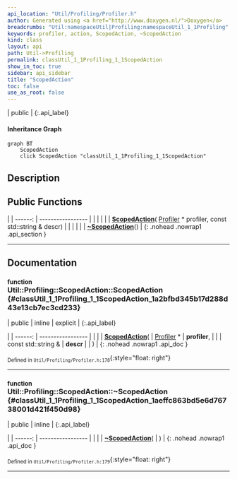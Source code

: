```yaml
---
api_location: "Util/Profiling/Profiler.h"
author: Generated using <a href="http://www.doxygen.nl/">Doxygen</a>
breadcrumbs: "Util:namespaceUtil|Profiling:namespaceUtil_1_1Profiling"
keywords: profiler, action, ScopedAction, ~ScopedAction
kind: class
layout: api
path: Util->Profiling
permalink: classUtil_1_1Profiling_1_1ScopedAction
show_in_toc: true
sidebar: api_sidebar
title: "ScopedAction"
toc: false
use_as_root: false
---
```


| public |
{:.api_label}

#### Inheritance Graph

```mermaid
graph BT
	ScopedAction
	click ScopedAction "classUtil_1_1Profiling_1_1ScopedAction"
```

## Description





## Public Functions

|
| ------: | ----------------- |
|  | |
|  | **[ScopedAction](#classUtil_1_1Profiling_1_1ScopedAction_1a2bfbd345b17d288d43e13cb7ec3cd233)**( [Profiler](classUtil_1_1Profiling_1_1Profiler) * profiler, const std::string & descr) |
|  | |
|  | **[~ScopedAction](#classUtil_1_1Profiling_1_1ScopedAction_1aeffc863bd5e6d76738001d421f450d98)**() |
{: .nohead .nowrap1 .api_section }


-------------------------------------------------------------------

## Documentation

### <small>function</small><br/> Util::Profiling::ScopedAction::ScopedAction {#classUtil_1_1Profiling_1_1ScopedAction_1a2bfbd345b17d288d43e13cb7ec3cd233}

| public | inline | explicit |
{:.api_label}

|
| ------: | ----------------- |
|  |
|  **[ScopedAction](#classUtil_1_1Profiling_1_1ScopedAction_1a2bfbd345b17d288d43e13cb7ec3cd233)**( |  [Profiler](classUtil_1_1Profiling_1_1Profiler) * | **profiler**, |
| | const std::string & | **descr** |
|   ) |
{: .nohead .nowrap1 .api_doc }





<sub>Defined in `Util/Profiling/Profiler.h:178`</sub>{:style="float: right"}

-------------------------------------------------------------------

### <small>function</small><br/> Util::Profiling::ScopedAction::~ScopedAction {#classUtil_1_1Profiling_1_1ScopedAction_1aeffc863bd5e6d76738001d421f450d98}

| public | inline |
{:.api_label}

|
| ------: | ----------------- |
|  |
|  **[~ScopedAction](#classUtil_1_1Profiling_1_1ScopedAction_1aeffc863bd5e6d76738001d421f450d98)**( |  ) |
{: .nohead .nowrap1 .api_doc }





<sub>Defined in `Util/Profiling/Profiler.h:179`</sub>{:style="float: right"}

-------------------------------------------------------------------

